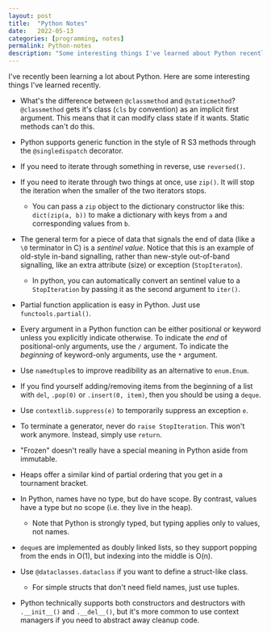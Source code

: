 ```yaml
---
layout: post
title:  "Python Notes"
date:   2022-05-13
categories: [programming, notes]
permalink: Python-notes
description: "Some interesting things I've learned about Python recently"
---
```

I've recently been learning a lot about Python. Here are some interesting things I've learned recently.

- What's the difference between `@classmethod` and `@staticmethod`? `@classmethod` gets it's class (`cls` by convention) as an implicit first argument. This means that it can modify class state if it wants. Static methods can't do this.

- Python supports generic function in the style of R S3 methods through the `@singledispatch` decorator.

- If you need to iterate through something in reverse, use `reversed()`.

- If you need to iterate through two things at once, use `zip()`. It will stop the iteration when the smaller of the two iterators stops.
	- You can pass a `zip` object to the dictionary constructor like this: `dict(zip(a, b))` to make a dictionary with keys from `a` and corresponding values from `b`.

- The general term for a piece of data that signals the end of data (like a `\0` terminator in C) is a *sentinel value*. Notice that this is an example of old-style in-band signalling, rather than new-style out-of-band signalling, like an extra attribute (size) or exception (`StopIteraton`).
	- In python, you can automatically convert an sentinel value to a `StopIteration` by passing it as the second argument to `iter()`.


- Partial function application is easy in Python. Just use `functools.partial()`.

- Every argument in a Python function can be either positional or keyword unless you explicitly indicate otherwise. To indicate the *end* of positional-only arguments, use the `/` argument. To indicate the *beginning* of keyword-only arguments, use the `*` argument.


- Use `namedtuple`s to improve readibility as an alternative to `enum.Enum`.

- If you find yourself adding/removing items from the beginning of a list with `del`, `.pop(0)` or `.insert(0, item)`, then you should be using a `deque`.

- Use `contextlib.suppress(e)` to temporarily suppress an exception `e`.

- To terminate a generator, never do `raise StopIteration`. This won't work anymore. Instead, simply use `return`.

- "Frozen" doesn't really have a special meaning in Python aside from immutable.

- Heaps offer a similar kind of partial ordering that you get in a tournament bracket.

- In Python, names have no type, but do have scope. By contrast, values have a type but no scope (i.e. they live in the heap).
	- Note that Python is strongly typed, but typing applies only to values, not names.

- `deque`s are implemented as doubly linked lists, so they support popping from the ends in O(1), but indexing into the middle is O(n).

- Use `@dataclasses.dataclass` if you want to define a struct-like class.
	- For simple structs that don't need field names, just use tuples.

- Python technically supports both constructors and destructors with `.__init__()` and `.__del__()`, but it's more common to use context managers if you need to abstract away cleanup code.

